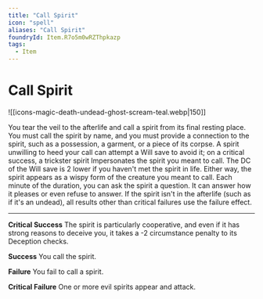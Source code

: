 ```yaml
---
title: "Call Spirit"
icon: "spell"
aliases: "Call Spirit"
foundryId: Item.R7o5m0wRZThpkazp
tags:
  - Item
---
```


# Call Spirit
![[icons-magic-death-undead-ghost-scream-teal.webp|150]]

You tear the veil to the afterlife and call a spirit from its final resting place. You must call the spirit by name, and you must provide a connection to the spirit, such as a possession, a garment, or a piece of its corpse. A spirit unwilling to heed your call can attempt a Will save to avoid it; on a critical success, a trickster spirit Impersonates the spirit you meant to call. The DC of the Will save is 2 lower if you haven't met the spirit in life. Either way, the spirit appears as a wispy form of the creature you meant to call. Each minute of the duration, you can ask the spirit a question. It can answer how it pleases or even refuse to answer. If the spirit isn't in the afterlife (such as if it's an undead), all results other than critical failures use the failure effect.

* * *

**Critical Success** The spirit is particularly cooperative, and even if it has strong reasons to deceive you, it takes a -2 circumstance penalty to its Deception checks.

**Success** You call the spirit.

**Failure** You fail to call a spirit.

**Critical Failure** One or more evil spirits appear and attack.
